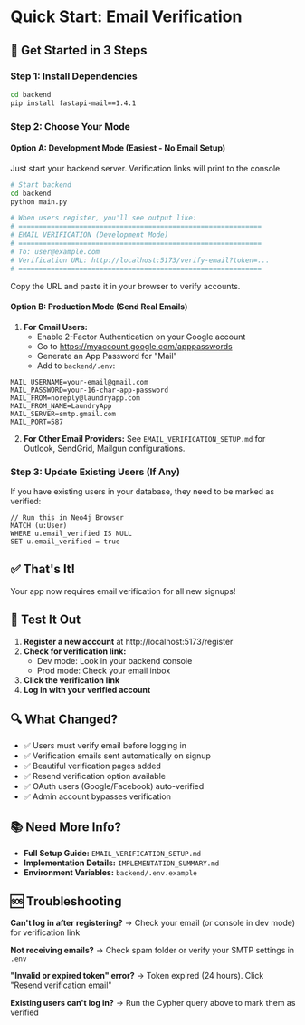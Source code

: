 # Quick Start: Email Verification

## 🚀 Get Started in 3 Steps

### Step 1: Install Dependencies
```bash
cd backend
pip install fastapi-mail==1.4.1
```

### Step 2: Choose Your Mode

#### Option A: Development Mode (Easiest - No Email Setup)
Just start your backend server. Verification links will print to the console.

```bash
# Start backend
cd backend
python main.py

# When users register, you'll see output like:
# ============================================================
# EMAIL VERIFICATION (Development Mode)
# ============================================================
# To: user@example.com
# Verification URL: http://localhost:5173/verify-email?token=...
# ============================================================
```

Copy the URL and paste it in your browser to verify accounts.

#### Option B: Production Mode (Send Real Emails)

1. **For Gmail Users:**
   - Enable 2-Factor Authentication on your Google account
   - Go to https://myaccount.google.com/apppasswords
   - Generate an App Password for "Mail"
   - Add to `backend/.env`:

```env
MAIL_USERNAME=your-email@gmail.com
MAIL_PASSWORD=your-16-char-app-password
MAIL_FROM=noreply@laundryapp.com
MAIL_FROM_NAME=LaundryApp
MAIL_SERVER=smtp.gmail.com
MAIL_PORT=587
```

2. **For Other Email Providers:**
   See `EMAIL_VERIFICATION_SETUP.md` for Outlook, SendGrid, Mailgun configurations.

### Step 3: Update Existing Users (If Any)

If you have existing users in your database, they need to be marked as verified:

```cypher
// Run this in Neo4j Browser
MATCH (u:User)
WHERE u.email_verified IS NULL
SET u.email_verified = true
```

## ✅ That's It!

Your app now requires email verification for all new signups!

## 🧪 Test It Out

1. **Register a new account** at http://localhost:5173/register
2. **Check for verification link:**
   - Dev mode: Look in your backend console
   - Prod mode: Check your email inbox
3. **Click the verification link**
4. **Log in with your verified account**

## 🔍 What Changed?

- ✅ Users must verify email before logging in
- ✅ Verification emails sent automatically on signup
- ✅ Beautiful verification pages added
- ✅ Resend verification option available
- ✅ OAuth users (Google/Facebook) auto-verified
- ✅ Admin account bypasses verification

## 📚 Need More Info?

- **Full Setup Guide:** `EMAIL_VERIFICATION_SETUP.md`
- **Implementation Details:** `IMPLEMENTATION_SUMMARY.md`
- **Environment Variables:** `backend/.env.example`

## 🆘 Troubleshooting

**Can't log in after registering?**
→ Check your email (or console in dev mode) for verification link

**Not receiving emails?**
→ Check spam folder or verify your SMTP settings in `.env`

**"Invalid or expired token" error?**
→ Token expired (24 hours). Click "Resend verification email"

**Existing users can't log in?**
→ Run the Cypher query above to mark them as verified

